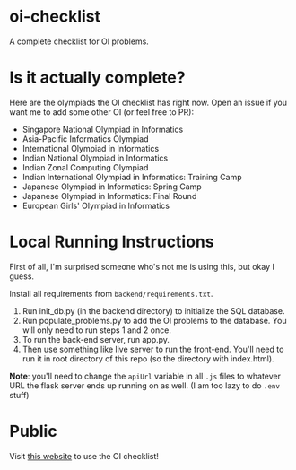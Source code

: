 # oi-checklist
A complete checklist for OI problems.

# Is it actually complete?

Here are the olympiads the OI checklist has right now. Open an issue if you want me to add some other OI (or feel free to PR):

- Singapore National Olympiad in Informatics
- Asia-Pacific Informatics Olympiad
- International Olympiad in Informatics
- Indian National Olympiad in Informatics
- Indian Zonal Computing Olympiad
- Indian International Olympiad in Informatics: Training Camp
- Japanese Olympiad in Informatics: Spring Camp
- Japanese Olympiad in Informatics: Final Round
- European Girls' Olympiad in Informatics

# Local Running Instructions

First of all, I'm surprised someone who's not me is using this, but okay I guess.

Install all requirements from `backend/requirements.txt`.

1. Run init_db.py (in the backend directory) to initialize the SQL database.
2. Run populate_problems.py to add the OI problems to the database. You will only need to run steps 1 and 2 once.
3. To run the back-end server, run app.py. 
4. Then use something like live server to run the front-end. You'll need to run it in root directory of this repo (so the directory with index.html).

**Note**: you'll need to change the `apiUrl` variable in all `.js` files to whatever URL the flask server ends up running on as well. (I am too lazy to do `.env` stuff)

# Public

Visit [this website](https://avighnac.github.io/oi-checklist) to use the OI checklist!